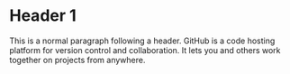 
# Header 1

This is a normal paragraph following a header. GitHub is a code hosting platform for version control and collaboration. It lets you and others work together on projects from anywhere.
